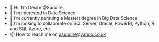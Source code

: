 - 👋 Hi, I’m Desire @Sundire
- 👀 I’m interested in Data Science
- 🌱 I’m currently pursuing a Masters degree in Big Data Science
- 💞️ I’m looking to collaborate on SQL Server, Oracle, PowerBI, Python, R and SQL Azure, etc.  
- 📫 How to reach me on dsundire@yahoo.co.uk

<!---
Sundire/Sundire is a ✨ special ✨ repository because its `README.md` (this file) appears on your GitHub profile.
You can click the Preview link to take a look at your changes.
--->
